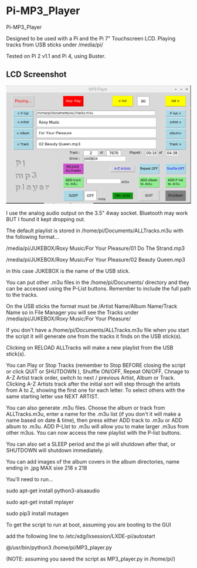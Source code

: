 # Pi-MP3_Player
Pi-MP3_Player

Designed to be used with a Pi and the Pi 7" Touchscreen LCD. Playing tracks from USB sticks under /media/pi/

Tested on Pi 2 v1.1 and Pi 4, using Buster.

## LCD Screenshot

![screenshot](lcd.jpg)

I use the analog audio output on the 3.5" 4way socket. Bluetooth may work BUT I found it kept dropping out.

The default playlist is stored in /home/pi/Documents/ALLTracks.m3u with the following format...

/media/pi/JUKEBOX/Roxy Music/For Your Pleasure/01 Do The Strand.mp3

/media/pi/JUKEBOX/Roxy Music/For Your Pleasure/02 Beauty Queen.mp3

in this case JUKEBOX is the name of the USB stick. 

You can put other .m3u files in the /home/pi/Documents/ directory and they can be accessed using the P-List buttons.
Remember to include the full path to the tracks.

On the USB sticks the format must be /Artist Name/Album Name/Track Name 
so in File Manager you will see the Tracks under /media/pi/JUKEBOX/Roxy Music/For Your Pleasure/

If you don't have a /home/pi/Documents/ALLTracks.m3u file when you start the script it will generate one from the tracks it finds on the USB stick(s).

Clicking on RELOAD ALLTracks will make a new playlist from the USB stick(s).

You can Play or Stop Tracks (remember to Stop BEFORE closing the script or click QUIT or SHUTDOWN ), Shuffle ON/OFF, Repeat ON/OFF, Chnage to A-Z Artist track order, switch to next / previous Artist, Album or Track.
Clicking A-Z Artists track after the initial sort will step through the artists from A to Z, showing the first one for each letter. To select others with the same starting letter use NEXT ARTIST.

You can also generate .m3u files. Choose the album or track from ALLTracks.m3u, enter a name for the .m3u list (if you don't it will make a name based on date & time), then press either ADD track to .m3u or ADD album to .m3u. ADD P-LIst to .m3u will allow you to make larger .m3us from other m3us. You can now access the new playlist with the P-list buttons.

You can also set a SLEEP period and the pi will shutdown after that, or SHUTDOWN will shutdown immediately.

You can add images of the album covers in the album directories, name ending in .jpg MAX sixe 218 x 218

You'll need to run...

sudo apt-get install python3-alsaaudio

sudo apt-get install mplayer

sudo pip3 install mutagen

To get the script to run at boot, assuming you are booting to the GUI

add the following line to /etc/xdg/lxsession/LXDE-pi/autostart

@/usr/bin/python3 /home/pi/MP3_player.py 

(NOTE: assuming you saved the script as MP3_player.py in /home/pi/)
